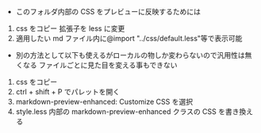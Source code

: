 - このフォルダ内部の CSS をプレビューに反映するためには

1. css をコピー 拡張子を less に変更
2. 適用したい md ファイル内に@import "../css/default.less"等で表示可能

- 別の方法として以下も使えるがローカルの物しか変わらないので汎用性は無くなる
  ファイルごとに見た目を変える事もできない

1. css をコピー
2. ctrl + shift + P でパレットを開く
3. markdown-preview-enhanced: Customize CSS を選択
4. style.less 内部の markdown-preview-enhanced クラスの CSS を書き換える
